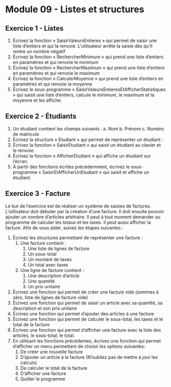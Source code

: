 # Module 09 - Listes et structures

## Exercice 1 - Listes

1. Écrivez la fonction « SaisirValeursEntieres » qui permet de saisir une liste d’entiers et qui la renvoie. L’utilisateur arrête la saisie dès qu’il rentre un nombre négatif
2. Écrivez la fonction « RechercherMinimum » qui prend une liste d’entiers en paramètres et qui renvoie le minimum
3. Écrivez la fonction « RechercherMaximum » qui prend une liste d’entiers en paramètres et qui renvoie le maximum
4. Écrivez la fonction « CalculerMoyenne » qui prend une liste d’entiers en paramètres et qui renvoie la moyenne
5. Écrivez le sous-programme « SaisirValeursEntieresEtAfficherStatistiques » qui saisit une liste d’entiers, calcule le minimum, le maximum et la moyenne et les affiche.

## Exercice 2 - Étudiants

1. Un étudiant contient les champs suivants :
a. Nom
b. Prénom
c. Numéro de matricule
2. Écrivez la structure « Etudiant » qui permet de représenter un étudiant :
3. Écrivez la fonction « SaisirEtudiant » qui saisit un étudiant au clavier et le renvoie.
4. Écrivez la fonction « AfficherEtudiant » qui affiche un étudiant sur l’écran.
5. À partir des fonctions écrites précédemment, écrivez le sous-programme « SaisirEtAfficherUnEtudiant » qui saisit et affiche un étudiant.

## Exercice 3 - Facture

Le but de l’exercice est de réaliser un système de saisies de factures.
L’utilisateur doit débuter par la création d’une facture. Il doit ensuite pouvoir ajouter un nombre d’articles arbitraire. Il peut à tout moment demander au programme de calculer les totaux et les taxes. Il peut aussi afficher la facture.
Afin de vous aider, suivez les étapes suivantes :

1. Écrivez les structures permettant de représenter une facture :
    1. Une facture contient :
        1. Une liste de lignes de facture
        2. Un sous-total
        3. Un montant de taxes
        4. Un total avec taxes
    2. Une ligne de facture contient :
        1. Une description d’article
        2. Une quantité
        3. Un prix unitaire
2. Écrivez une fonction qui permet de créer une facture vide (sommes à zéro, liste de lignes de facture vide)
3. Écrivez une fonction qui permet de saisir un article avec sa quantité, sa description et son prix unitaire
4. Écrivez une fonction qui permet d’ajouter des articles à une facture
5. Écrivez une fonction qui permet de calculer le sous-total, les taxes et le total de la facture
6. Écrivez une fonction qui permet d’afficher une facture avec la liste des articles, le sous-total, le total.
7. En utilisant les fonctions précédentes, écrivez une fonction qui permet d’afficher un menu permettant de choisir les options suivantes:
    1. De créer une nouvelle facture
    2. D’ajouter un article à la facture (N’oubliez pas de mettre à jour les calculs)
    3. De calculer le total de la facture
    4. D’afficher une facture
    5. Quitter le programme

